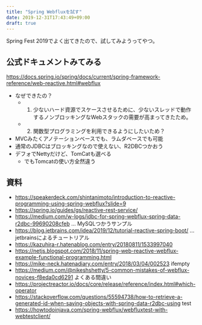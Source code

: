 ```yaml
---
title: "Spring Webfluxを試す"
date: 2019-12-31T17:43:49+09:00
draft: true
---
```


Spring Fest 2019でよく出てきたので、試してみようってやつ。

## 公式ドキュメントみてみる
https://docs.spring.io/spring/docs/current/spring-framework-reference/web-reactive.html#webflux

- なぜできたの？
  - 1. 少ないハード資源でスケースさせるために、少ないスレッドで動作するノンブロッキングなWebスタックの需要が高まってきたため。
  - 2. 関数型プログラミングを利用できるようにしたいため？
- MVCみたくアノテーションベースでも、ラムダベースでも可能
- 通常のJDBCはブロッキングなので使えない、R2DBCつかおう
- デフォでNettyだけど、TomCatも選べる
  - でもTomcatの使い方全然違う

## 資料
- https://speakerdeck.com/shintanimoto/introduction-to-reactive-programming-using-spring-webflux?slide=9
- https://spring.io/guides/gs/reactive-rest-service/
- https://medium.com/w-logs/jdbc-for-spring-webflux-spring-data-r2dbc-99690208cfeb … MySQLつかうサンプル
- https://blog.jetbrains.com/idea/2019/12/tutorial-reactive-spring-boot/ … jetbrainsによるチュートリアル
- https://kazuhira-r.hatenablog.com/entry/20180811/1533997040
- https://netjs.blogspot.com/2018/11/spring-web-reactive-webflux-example-functional-programming.html
- https://mike-neck.hatenadiary.com/entry/2018/03/04/002523 ifempty
- https://medium.com/@nikeshshetty/5-common-mistakes-of-webflux-novices-f8eda0cd6291 よくある間違い
- https://projectreactor.io/docs/core/release/reference/index.html#which-operator
- https://stackoverflow.com/questions/55594738/how-to-retrieve-a-generated-id-when-saving-objects-with-spring-data-r2dbc-using
test
- https://howtodoinjava.com/spring-webflux/webfluxtest-with-webtestclient/
